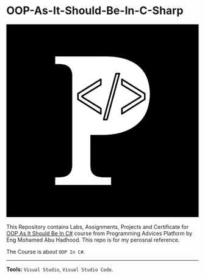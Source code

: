 # OOP-As-It-Should-Be-In-C-Sharp

![Programming Advices Logo](/Programming%20Advices.jpg)

This Repository contains Labs, Assignments, Projects and Certificate for [OOP As It Should Be In C#](https://programmingadvices.com/courses) course from Programming Advices Platform by Eng Mohamed Abu Hadhood. This repo is for my perosnal reference.

The Course is about `OOP In C#`.

---

**Tools:** `Visual Studio`, `Visual Studio Code`.
